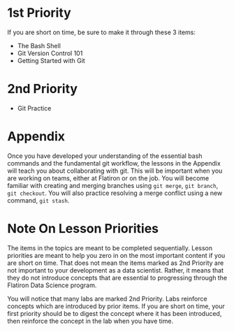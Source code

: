 # 1st Priority

If you are short on time, be sure to make it through these 3 items:

- The Bash Shell
- Git Version Control 101
- Getting Started with Git

# 2nd Priority

- Git Practice

# Appendix
Once you have developed your understanding of the essential bash commands and the fundamental git workflow, the lessons in the Appendix will teach you about collaborating with git.  This will be important when you are working on teams, either at Flatiron or on the job.  You will become familiar with creating and merging branches using `git merge`, `git branch`, `git checkout`.  You will also practice resolving a merge conflict using a new command, `git stash`.  

# Note On Lesson Priorities

The items in the topics are meant to be completed sequentially. Lesson priorities are meant to help you zero in on the most important content if you are short on time. That does not mean the items marked as 2nd Priority are not important to your development as a data scientist. Rather, it means that they do not introduce concepts that are essential to progressing through the Flatiron Data Science program.

You will notice that many labs are marked 2nd Priority. Labs reinforce concepts which are introduced by prior items. If you are short on time, your first priority should be to digest the concept where it has been introduced, then reinforce the concept in the lab when you have time.


```python

```
